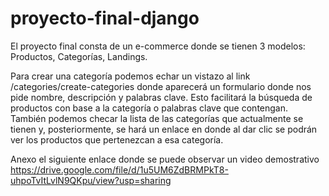 # proyecto-final-django

El proyecto final consta de un e-commerce donde se tienen 3 modelos: Productos, Categorías, Landings.

Para crear una categoría podemos echar un vistazo al link /categories/create-categories donde aparecerá un formulario donde nos pide nombre, descripción y palabras clave. Esto facilitará la búsqueda de productos con base a la categoría o palabras clave que contengan. También podemos checar la lista de las categorías que actualmente se tienen y, posteriormente, se hará un enlace en donde al dar clic se podrán ver los productos que pertenezcan a esa categoría.

Anexo el siguiente enlace donde se puede observar un video demostrativo https://drive.google.com/file/d/1u5UM6ZdBRMPkT8-uhpoTvItLvlN9QKpu/view?usp=sharing 
